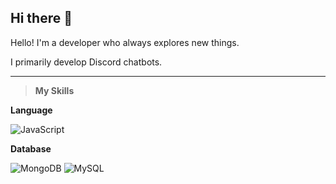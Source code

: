 ## Hi there 👋

Hello! I'm a developer who always explores new things.

I primarily develop Discord chatbots.

---

> **My Skills**

**Language**

![JavaScript](https://img.shields.io/badge/JavaScript-F7DF1E?style=for-the-badge&logo=javascript&logoColor=black)

**Database**

![MongoDB](https://img.shields.io/badge/MongoDB-47A248?style=for-the-badge&logo=mongodb&logoColor=white)   ![MySQL](https://img.shields.io/badge/MySQL-4479A1?style=for-the-badge&logo=mysql&logoColor=white)
